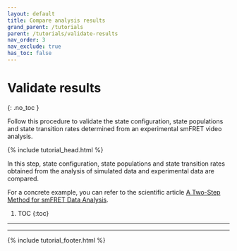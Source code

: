 ```yaml
---
layout: default
title: Compare analysis results
grand_parent: /tutorials
parent: /tutorials/validate-results
nav_order: 3
nav_exclude: true
has_toc: false
---
```




# Validate results
{: .no_toc }

Follow this procedure to validate the state configuration, state populations and state transition rates determined from an experimental smFRET video analysis.

{% include tutorial_head.html %}

In this step, state configuration, state populations and state transition rates obtained from the analysis of simulated data and experimental data are compared.

For a concrete example, you can refer to the scientific article 
[A Two-Step Method for smFRET Data Analysis](https://pubs.acs.org/doi/10.1021/acs.jpcb.6b05697).

1. TOC
{:toc}

---
	
---

{% include tutorial_footer.html %}
